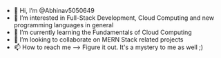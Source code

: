 - 👋 Hi, I’m @Abhinav5050649
- 👀 I’m interested in Full-Stack Development, Cloud Computing and new programming languages in general
- 🌱 I’m currently learning the Fundamentals of Cloud Computing 
- 💞️ I’m looking to collaborate on MERN Stack related projects
- 📫 How to reach me --> Figure it out. It's a mystery to me as well ;)

<!---
Abhinav5050649/Abhinav5050649 is a ✨ special ✨ repository because its `README.md` (this file) appears on your GitHub profile.
You can click the Preview link to take a look at your changes.
--->
